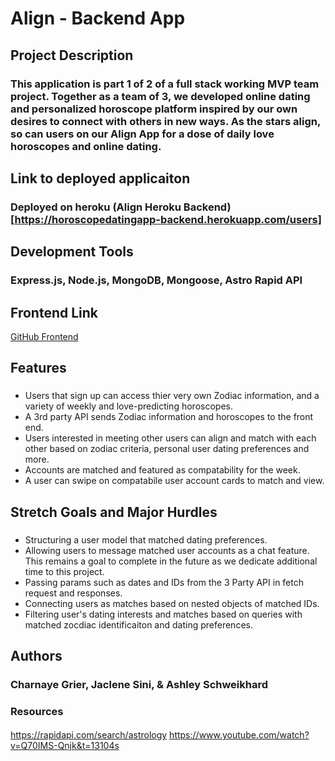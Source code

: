 # Align - Backend App

## Project Description

### This application is part 1 of 2 of a full stack working MVP team project. Together as a team of 3, we developed online dating and personalized horoscope platform inspired by our own desires to connect with others in new ways. As the stars align, so can users on our Align App for a dose of daily love horoscopes and online dating.

## Link to deployed applicaiton
### Deployed on heroku (Align Heroku Backend)[https://horoscopedatingapp-backend.herokuapp.com/users]

## Development Tools 
### Express.js, Node.js, MongoDB, Mongoose, Astro Rapid API

## Frontend Link

[GitHub Frontend](https://github.com/aschweik766/breakfast-club-FrontEnd)

## Features
###
* Users that sign up can access thier very own Zodiac information, and a variety of weekly and love-predicting horoscopes.
* A 3rd party API sends Zodiac information and horoscopes to the front end.
* Users interested in meeting other users can align and match with each other based on zodiac criteria, personal user dating preferences and more. 
* Accounts are matched and featured as compatability for the week. 
* A user can swipe on compatabile user account cards to match and view.

## Stretch Goals and Major Hurdles
### 
* Structuring a user model that matched dating preferences.
* Allowing users to message matched user accounts as a chat feature. This remains a goal to complete in the future as we dedicate additional time to this project.
* Passing params such as dates and IDs from the 3 Party API in fetch request and responses. 
* Connecting users as matches based on nested objects of matched IDs.
* Filtering user's dating interests and matches based on queries with matched zocdiac identificaiton and dating preferences.

## Authors
### Charnaye Grier, Jaclene Sini, & Ashley Schweikhard
### Resources

#### 
https://rapidapi.com/search/astrology
https://www.youtube.com/watch?v=Q70IMS-Qnjk&t=13104s
